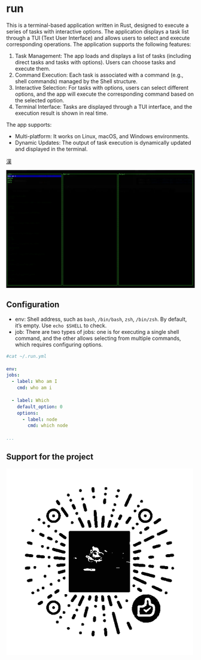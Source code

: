 # run

This is a terminal-based application written in Rust, designed to execute a series of tasks with interactive options.
The application displays a task list through a TUI (Text User Interface) and allows users to select and execute
corresponding operations. The application supports the following features:

1. Task Management: The app loads and displays a list of tasks (including direct tasks and tasks with options). Users
   can choose tasks and execute them.
2. Command Execution: Each task is associated with a command (e.g., shell commands) managed by the Shell structure.
3. Interactive Selection: For tasks with options, users can select different options, and the app will execute the
   corresponding command based on the selected option.
4. Terminal Interface: Tasks are displayed through a TUI interface, and the execution result is shown in real time.

The app supports:

- Multi-platform: It works on Linux, macOS, and Windows environments.
- Dynamic Updates: The output of task execution is dynamically updated and displayed in the terminal.

[漢](./README_HANT.md)

![image](./screenshots/run.webp)

## Configuration

- env: Shell address, such as `bash`, `/bin/bash`, `zsh`, `/bin/zsh`. By default, it’s empty. Use `echo $SHELL` to check.
- job: There are two types of jobs: one is for executing a single shell command, and the other allows selecting from multiple commands, which requires configuring options.

```yaml
#cat ~/.run.yml

env:
jobs:
  - label: Who am I
    cmd: who am i

  - label: Which
    default_option: 0
    options:
      - label: node
        cmd: which node

...
```

## Support for the project

![image](./screenshots/appreciate.png)